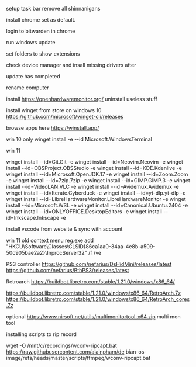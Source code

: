 
setup task bar remove all shinnanigans

install chrome set as default. 

login to bitwarden in chrome

run windows update

set folders to show extensions

check device manager and insall missing drivers after 

update has completed

rename computer

install https://openhardwaremonitor.org/
uninstall useless stuff



install winget from store on windows 10
https://github.com/microsoft/winget-cli/releases

browse apps here
https://winstall.app/

win 10 only 
winget install -e --id Microsoft.WindowsTerminal

win 11

winget install --id=Git.Git  -e
winget install --id=Neovim.Neovim  -e
winget install --id=OBSProject.OBSStudio  -e
winget install --id=KDE.Kdenlive  -e
winget install --id=Microsoft.OpenJDK.17  -e
winget install --id=Zoom.Zoom  -e
winget install --id=7zip.7zip  -e
winget install --id=GIMP.GIMP.3  -e
winget install --id=VideoLAN.VLC  -e
winget install --id=Avidemux.Avidemux  -e
winget install --id=Iterate.Cyberduck  -e
winget install --id=yt-dlp.yt-dlp  -e
winget install --id=LibreHardwareMonitor.LibreHardwareMonitor  -e
winget install --id=Microsoft.WSL  -e
winget install --id=Canonical.Ubuntu.2404  -e
winget install --id=ONLYOFFICE.DesktopEditors  -e
winget install --id=Inkscape.Inkscape  -e

install vscode from website & sync with account 

win 11 old context menu
reg.exe add "HKCU\Software\Classes\CLSID\{86ca1aa0-34aa-4e8b-a509-50c905bae2a2}\InprocServer32" /f /ve


PS3 controller
https://github.com/nefarius/DsHidMini/releases/latest
https://github.com/nefarius/BthPS3/releases/latest


Retroarch
https://buildbot.libretro.com/stable/1.21.0/windows/x86_64/

https://buildbot.libretro.com/stable/1.21.0/windows/x86_64/RetroArch.7z
https://buildbot.libretro.com/stable/1.21.0/windows/x86_64/RetroArch_cores.7z


optional 
https://www.nirsoft.net/utils/multimonitortool-x64.zip
multi mon tool


installing scripts to rip record


wget -O /mnt/c/recordings/wconv-ripcapt.bat https://raw.githubusercontent.com/alainpham/de
bian-os-image/refs/heads/master/scripts/ffmpeg/wconv-ripcapt.bat

